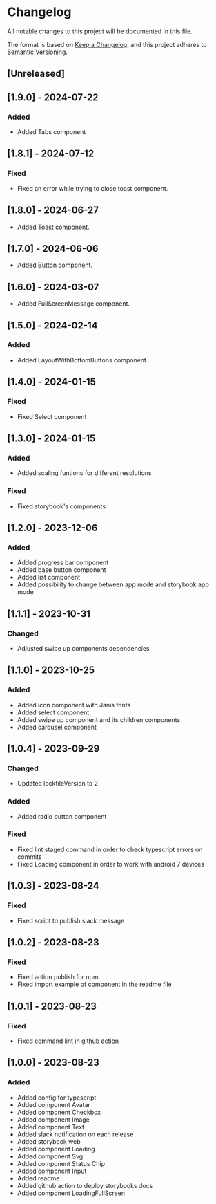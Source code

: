 # Changelog

All notable changes to this project will be documented in this file.

The format is based on [Keep a Changelog](https://keepachangelog.com/en/1.0.0/),
and this project adheres to [Semantic Versioning](https://semver.org/spec/v2.0.0.html).

## [Unreleased]

## [1.9.0] - 2024-07-22

### Added

- Added Tabs component

## [1.8.1] - 2024-07-12

### Fixed

- Fixed an error while trying to close toast component.

## [1.8.0] - 2024-06-27

- Added Toast component.

## [1.7.0] - 2024-06-06

- Added Button component.

## [1.6.0] - 2024-03-07

- Added FullScreenMessage component.

## [1.5.0] - 2024-02-14

### Added

- Added LayoutWithBottomButtons component.

## [1.4.0] - 2024-01-15

### Fixed

- Fixed Select component

## [1.3.0] - 2024-01-15

### Added

- Added scaling funtions for different resolutions

### Fixed

- Fixed storybook's components

## [1.2.0] - 2023-12-06

### Added

- Added progress bar component
- Added base button component
- Added list component
- Added possibility to change between app mode and storybook app mode

## [1.1.1] - 2023-10-31

### Changed

- Adjusted swipe up components dependencies

## [1.1.0] - 2023-10-25

### Added

- Added icon component with Janis fonts
- Added select component
- Added swipe up component and its children components
- Added carousel component

## [1.0.4] - 2023-09-29

### Changed

- Updated lockfileVersion to 2

### Added

- Added radio button component

### Fixed

- Fixed lint staged command in order to check typescript errors on commits
- Fixed Loading component in order to work with android 7 devices

## [1.0.3] - 2023-08-24

### Fixed

- Fixed script to publish slack message

## [1.0.2] - 2023-08-23

### Fixed

- Fixed action publish for npm
- Fixed import example of component in the readme file

## [1.0.1] - 2023-08-23

### Fixed

- Fixed command lint in github action

## [1.0.0] - 2023-08-23

### Added

- Added config for typescript
- Added component Avatar
- Added component Checkbox
- Added component Image
- Added component Text
- Added slack notification on each release
- Added storybook web
- Added component Loading
- Added component Svg
- Added component Status Chip
- Added component Input
- Added readme
- Added github action to deploy storybooks docs
- Added component LoadingFullScreen
